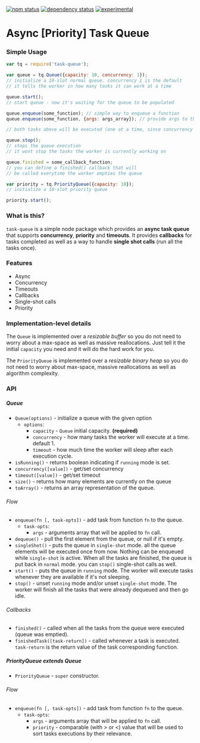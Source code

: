 [![npm status](http://img.shields.io/npm/v/task-queue.svg)](https://www.npmjs.org/package/task-queue)
[![dependency status](https://david-dm.org/rsalesc/task-queue.svg)](https://david-dm.org/rsalesc/task-queue)
[![experimental](http://img.shields.io/badge/stability-experimental-DD5F0A.svg)](http://nodejs.org/api/documentation.html#documentation_stability_index)

# Async [Priority] Task Queue

### Simple Usage

```javascript
var tq = require('task-queue');

var queue = tq.Queue({capacity: 10, concurrency: 1});
// initialize a 10-slot normal queue. concurrency 1 is the default
// it tells the worker in how many tasks it can work at a time

queue.start();
// start queue - now it's waiting for the queue to be populated

queue.enqueue(some_function); // simple way to enqueue a function
queue.enqueue(some_function, {args: args_array}); // provide args to the function

// both tasks above will be executed (one at a time, since concurrency is 1)

queue.stop();
// stops the queue execution
// it wont stop the tasks the worker is currently working on

queue.finished = some_callback_function;
// you can define a finished() callback that will
// be called everytime the worker empties the queue

var priority = tq.PriorityQueue({capacity: 10});
// initialize a 10-slot priority queue

priority.start();
```

### What is this?
`task-queue` is a simple node package which provides an **async task queue** that supports **concurrency**, **priority** and **timeouts**. It provides **callbacks** for tasks completed as well as a way to handle **single shot calls** (run all the tasks once).

### Features
- Async
- Concurrency
- Timeouts
- Callbacks
- Single-shot calls
- Priority

### Implementation-level details
The `Queue` is implemented over a *resizable buffer* so you do not need to worry about a max-space as well as massive reallocations. Just tell it the initial `capacity` you need and it will do the hard work for you.

The `PriorityQueue` is implemented over a *resizable binary heap* so you do not need to worry about max-space, massive reallocations as well as algorithm complexity.

### API
##### Queue
* `Queue(options)` - initialize a queue with the given option
    * `options`:
        * `capacity` - `Queue` initial capacity. **(required)**
        * `concurrency` - how many tasks the worker will execute at a time. default 1.
        * `timeout` - how much time the worker will sleep after each execution cycle.
* `isRunning()` - returns boolean indicating if `running` mode is set.
* `concurrency([value])` - get/set concurrency
* `timeout([value])` - get/set timeout
* `size()` - returns how many elements are currently on the queue
* `toArray()` - returns an array representation of the queue.

###### Flow
* `enqueue(fn [, task-opts])` - add task from function `fn` to the queue.
    * `task-opts`:
        * `args` - arguments array that will be applied to `fn` call.
* `dequeue()` - pull the first element from the queue, or null if it's empty.
* `singleShot()` - puts the queue in `single-shot` mode. all the queue elements will be executed once from now. Nothing can be enqueued while `single-shot` is active. When all the tasks are finished, the queue is put back in `normal` mode. you can `stop()` single-shot calls as well.
* `start()` - puts the queue in `running` mode. The worker will execute tasks whenever they are available if it's not sleeping.
* `stop()` - unset `running` mode and/or unset `single-shot` mode. The worker will finish all the tasks that were already dequeued and then go idle.

###### Callbacks
* `finished()` - called when all the tasks from the queue were executed (queue was emptied).
* `finishedTask([task-return])` - called whenever a task is executed. `task-return` is the return value of the task corresponding function.

##### PriorityQueue **extends Queue**
* `PriorityQueue` - `super` constructor.

###### Flow
* `enqueue(fn [, task-opts])` - add task from function `fn` to the queue.
    * `task-opts`:
        * `args` - arguments array that will be applied to `fn` call.
        * `priority` - comparable (with > or <) value that will be used to sort tasks executions by their relevance.